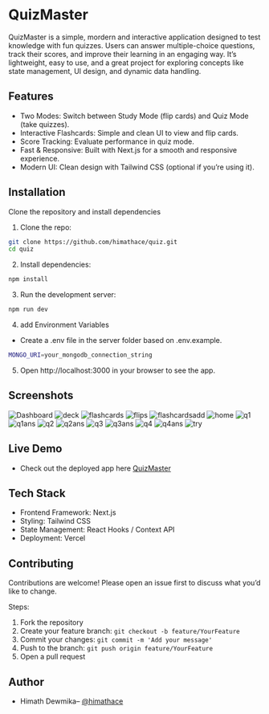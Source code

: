 # QuizMaster

QuizMaster is a simple, mordern and interactive application designed to test knowledge with fun quizzes. Users can answer multiple-choice questions, track their scores, and improve their learning in an engaging way. It’s lightweight, easy to use, and a great project for exploring concepts like state management, UI design, and dynamic data handling.

## Features

- Two Modes: Switch between Study Mode (flip cards) and Quiz Mode (take quizzes).
- Interactive Flashcards: Simple and clean UI to view and flip cards.
- Score Tracking: Evaluate performance in quiz mode.
- Fast & Responsive: Built with Next.js for a smooth and responsive experience.
- Modern UI: Clean design with Tailwind CSS (optional if you’re using it).

## Installation

Clone the repository and install dependencies


1. Clone the repo:

```bash
git clone https://github.com/himathace/quiz.git
cd quiz
```

2. Install dependencies:

```bash
npm install
```

3. Run the development server:

```bash
npm run dev
```


4. add Environment Variables


- Create a .env file in the server folder based on .env.example.

```bash
MONGO_URI=your_mongodb_connection_string
```

5. Open http://localhost:3000
 in your browser to see the app.



## Screenshots

![Dashboard](./assets/quizdash.png)
![deck](./assets/quizdeck.png)
![flashcards](./assets/flash.png)
![flips](./assets/flip.png)
![flashcardsadd](./assets/flashadd.png)
![home](./assets/quizhome.png)
![q1](./assets/q1.png)
![q1ans](./assets/q1ans.png)
![q2](./assets/q2.png)
![q2ans](./assets/q2ans.png)
![q3](./assets/q3.png)
![q3ans](./assets/q3ans.png)
![q4](./assets/q4.png)
![q4ans](./assets/q3ans.png)
![try](./assets/try.png)


## Live Demo

- Check out the deployed app here  [QuizMaster](https://quiz-two-blush.vercel.app/)

## Tech Stack

- Frontend Framework: Next.js
- Styling: Tailwind CSS
- State Management: React Hooks / Context API
- Deployment: Vercel


## Contributing

Contributions are welcome! Please open an issue first to discuss what you’d like to change.

Steps:
1. Fork the repository
2. Create your feature branch: `git checkout -b feature/YourFeature`
3. Commit your changes: `git commit -m 'Add your message'`
4. Push to the branch: `git push origin feature/YourFeature`
5. Open a pull request

## Author

- Himath Dewmika– [@himathace](https://github.com/himathace)


